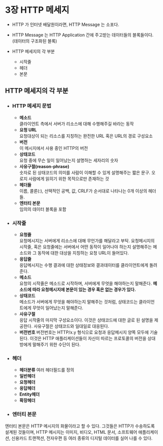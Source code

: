 # 3장 HTTP 메세지

* HTTP 가 인터넷 배달원이라면, HTTP Message 는 소포다.

* HTTP Message 는 HTTP Application 간에 주고받는 데이터들의 블록들이다. (데이터의 구조화된 블록)
* HTTP 메세지의 각 부분
  * 시작줄
  * 헤더
  * 본문 

## HTTP 메세지의 각 부분 
* ### HTTP 메세지 문법
  * __메소드__  
  클라이언트 측에서 서버가 리소스에 대해 수행해주길 바라는 동작
  * __요청 URL__  
  요청대상이 되는 리소스를 지칭하는 완전한 URL 혹은 URL의 경로 구성요소
  * __버전__  
  이 메시지에서 사용 중인 HTTP의 버전
  * __상태코드__  
  요청 중에 무슨 일이 일어났는지 설명하는 세자리의 숫자
  * __사유구절(reason-phrase)__  
  숫자로 된 상태코드의 의미를 사람이 이해할 수 있게 설명해주는 짧은 문구. 오로지 사람에게 읽히기 위한 목적으로만 존재하는 것
  * __헤더들__  
  이름, 콜론(:), 선택적인 공백, 값, CRLF가 순서대로 나타나는 0개 이상의 헤더들.
  * __엔터티 본문__  
  임의의 데이터 블록을 포함
* ### 시작줄
  * __요청줄__  
  요청메시지는 서버에게 리소스에 대해 무언가를 해달라고 부탁. 요청메시지의 시작줄, 혹은 요청줄에는 서버에서 어떤 동작이 일어나야 하는지 설명해주는 메소드와 그 동작에 대한 대상을 지칭하는 요청 URL이 들어있다.
  * __응답줄__  
  응답메시지는 수행 결과에 대한 상태정보와 결과데이터를 클라이언트에게 돌려준다.
  * __메소드__  
  요청의 시작줄은 메소드로 시작하며, 서버에게 무엇을 해야하는지 말해준다. __메소드에 따라 요청메시지에 본문이 있는 경우 혹은 없는 경우가 있다.__  
  * __상태코드__  
  메소드가 서버에게 무엇을 해야하는지 말해주는 것처럼, 상태코드는 클라이언트에게 무엇이 일어났는지 말해준다.
  * __사유구절__  
  응답 시작줄의 마지막 구성요소이다. 이것은 상태코드에 대한 글로 된 설명을 제공한다. 사유구절은 상태코드와 일대일로 대응된다.
  * __버전번호__
  버전번호는 HTTP/x.y 형식으로 요청과 응답메시지 양쪽 모두에 기술된다. 이것은 HTTP 애플리케이션들이 자신이 따르는 프로토콜의 버전을 상대방에게 말해주기 위한 수단이 된다.
* ### 헤더  
  * __헤더분류__
  여러 헤더필드를 정의
  * __일반헤더__
  * __요청헤더__
  * __응답헤더__
  * __Entity헤더__
  * __확장헤더__
* ### 엔터티 본문  
엔터티 본문은 HTTP 메시지의 화물이라고 할 수 있다. 그것들은 HTTP가 수송하도록 설계된 것들이며, HTTP 메시지는 이미지, 비디오, HTML 문서, 소프트웨어 애플리케이션, 신용카드 트랜잭션, 전자우편 등 여러 종류의 디지털 데이터를 실어 나를 수 있다.
